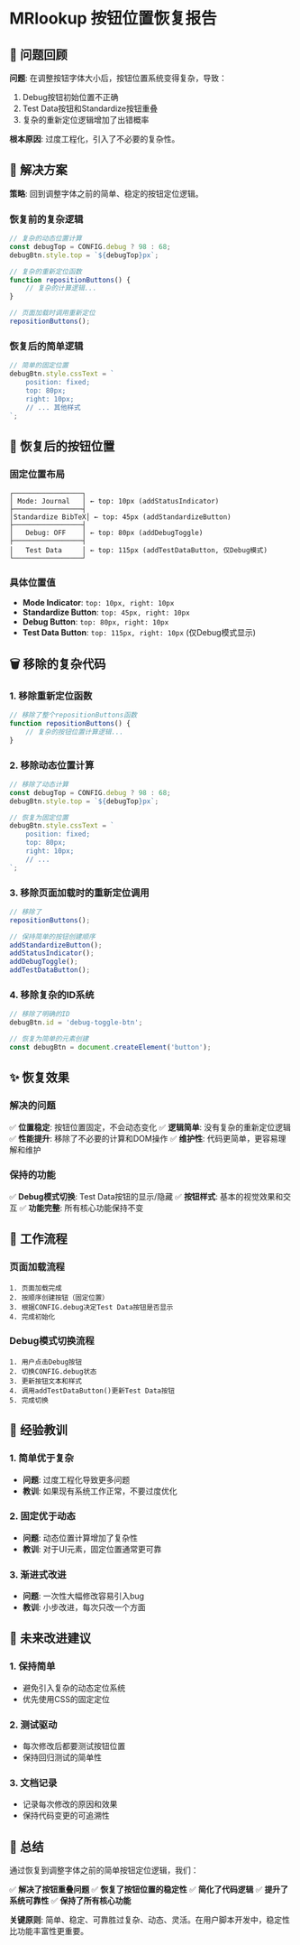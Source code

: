# MRlookup 按钮位置恢复报告

## 🚨 问题回顾

**问题**: 在调整按钮字体大小后，按钮位置系统变得复杂，导致：
1. Debug按钮初始位置不正确
2. Test Data按钮和Standardize按钮重叠
3. 复杂的重新定位逻辑增加了出错概率

**根本原因**: 过度工程化，引入了不必要的复杂性。

## 🔧 解决方案

**策略**: 回到调整字体之前的简单、稳定的按钮定位逻辑。

### 恢复前的复杂逻辑
```javascript
// 复杂的动态位置计算
const debugTop = CONFIG.debug ? 98 : 68;
debugBtn.style.top = `${debugTop}px`;

// 复杂的重新定位函数
function repositionButtons() {
    // 复杂的计算逻辑...
}

// 页面加载时调用重新定位
repositionButtons();
```

### 恢复后的简单逻辑
```javascript
// 简单的固定位置
debugBtn.style.cssText = `
    position: fixed;
    top: 80px;
    right: 10px;
    // ... 其他样式
`;
```

## 📍 恢复后的按钮位置

### 固定位置布局
```
┌─────────────────┐
│ Mode: Journal   │ ← top: 10px (addStatusIndicator)
├─────────────────┤
│Standardize BibTeX│ ← top: 45px (addStandardizeButton)
├─────────────────┤
│   Debug: OFF    │ ← top: 80px (addDebugToggle)
├─────────────────┤
│   Test Data     │ ← top: 115px (addTestDataButton, 仅Debug模式)
└─────────────────┘
```

### 具体位置值
- **Mode Indicator**: `top: 10px, right: 10px`
- **Standardize Button**: `top: 45px, right: 10px`
- **Debug Button**: `top: 80px, right: 10px`
- **Test Data Button**: `top: 115px, right: 10px` (仅Debug模式显示)

## 🗑️ 移除的复杂代码

### 1. 移除重新定位函数
```javascript
// 移除了整个repositionButtons函数
function repositionButtons() {
    // 复杂的按钮位置计算逻辑...
}
```

### 2. 移除动态位置计算
```javascript
// 移除了动态计算
const debugTop = CONFIG.debug ? 98 : 68;
debugBtn.style.top = `${debugTop}px`;

// 恢复为固定位置
debugBtn.style.cssText = `
    position: fixed;
    top: 80px;
    right: 10px;
    // ...
`;
```

### 3. 移除页面加载时的重新定位调用
```javascript
// 移除了
repositionButtons();

// 保持简单的按钮创建顺序
addStandardizeButton();
addStatusIndicator();
addDebugToggle();
addTestDataButton();
```

### 4. 移除复杂的ID系统
```javascript
// 移除了明确的ID
debugBtn.id = 'debug-toggle-btn';

// 恢复为简单的元素创建
const debugBtn = document.createElement('button');
```

## ✨ 恢复效果

### 解决的问题
✅ **位置稳定**: 按钮位置固定，不会动态变化
✅ **逻辑简单**: 没有复杂的重新定位逻辑
✅ **性能提升**: 移除了不必要的计算和DOM操作
✅ **维护性**: 代码更简单，更容易理解和维护

### 保持的功能
✅ **Debug模式切换**: Test Data按钮的显示/隐藏
✅ **按钮样式**: 基本的视觉效果和交互
✅ **功能完整**: 所有核心功能保持不变

## 🔄 工作流程

### 页面加载流程
```
1. 页面加载完成
2. 按顺序创建按钮（固定位置）
3. 根据CONFIG.debug决定Test Data按钮是否显示
4. 完成初始化
```

### Debug模式切换流程
```
1. 用户点击Debug按钮
2. 切换CONFIG.debug状态
3. 更新按钮文本和样式
4. 调用addTestDataButton()更新Test Data按钮
5. 完成切换
```

## 📝 经验教训

### 1. 简单优于复杂
- **问题**: 过度工程化导致更多问题
- **教训**: 如果现有系统工作正常，不要过度优化

### 2. 固定优于动态
- **问题**: 动态位置计算增加了复杂性
- **教训**: 对于UI元素，固定位置通常更可靠

### 3. 渐进式改进
- **问题**: 一次性大幅修改容易引入bug
- **教训**: 小步改进，每次只改一个方面

## 🚀 未来改进建议

### 1. 保持简单
- 避免引入复杂的动态定位系统
- 优先使用CSS的固定定位

### 2. 测试驱动
- 每次修改后都要测试按钮位置
- 保持回归测试的简单性

### 3. 文档记录
- 记录每次修改的原因和效果
- 保持代码变更的可追溯性

## 📝 总结

通过恢复到调整字体之前的简单按钮定位逻辑，我们：

✅ **解决了按钮重叠问题**
✅ **恢复了按钮位置的稳定性**
✅ **简化了代码逻辑**
✅ **提升了系统可靠性**
✅ **保持了所有核心功能**

**关键原则**: 简单、稳定、可靠胜过复杂、动态、灵活。在用户脚本开发中，稳定性比功能丰富性更重要。
